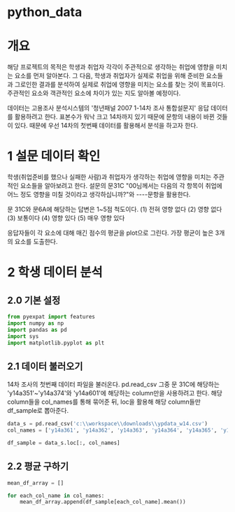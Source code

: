 # python_data
# 개요
해당 프로젝트의 목적은 학생과 취업자 각각이 주관적으로 생각하는 취업에 영향을 미치는 요소를 먼저 알아본다. 그 다음, 학생과 취업자가 실제로 취업을 위해 준비한 요소들과 그로인한 결과를 분석하여 실제로 취업에 영향을 미치는 요소를 찾는 것이 목표이다. 주관적인 요소와 객관적인 요소에 차이가 있는 지도 알아볼 예정이다. 

데이터는 고용조사 분석시스템의 '청년패널 2007 1-14차 조사 통합설문지' 응답 데이터를 활용하려고 한다. 표본수가 워낙 크고 14차까지 있기 때문에 문항의 내용이 바뀐 것들이 있다. 때문에 우선 14차의 첫번째 데이터를 활용해서 분석을 하고자 한다.

# 1 설문 데이터 확인
학생(취업준비를 했으나 실패한 사람)과 취업자가 생각하는 취업에 영향을 미치는 주관적인 요소들을 알아보려고 한다. 설문의 문31C "00님께서는 다음의 각 항목이 취업에 어느 정도 영향을 미칠 것이라고 생각하십니까?"와 ----문항을 활용한다. 

문 31C와 문6A에 해당하는 답변은 1~5점 척도이다.
(1) 전혀 영향 없다 (2) 영향 없다 (3) 보통이다 (4) 영향 있다 (5) 매우 영향 있다

응답자들이 각 요소에 대해 매긴 점수의 평균을 plot으로 그린다. 가장 평균이 높은 3개의 요소를 도출한다.

# 2 학생 데이터 분석
## 2.0 기본 설정
```python
from pyexpat import features
import numpy as np
import pandas as pd
import sys
import matplotlib.pyplot as plt
```
## 2.1 데이터 불러오기
14차 조사의 첫번째 데이터 파일을 불러온다. pd.read_csv
그중 문 31C에 해당하는 'y14a351'~'y14a374'와 'y14a601'에 해당하는 column만을 사용하려고 한다. 해당 column들을 col_names를 통해 묶어준 뒤, loc을 활용해 해당 column들만 df_sample로 뽑아준다.
```python
data_s = pd.read_csv('c:\\workspace\\downloads\\ypdata_w14.csv')
col_names = ['y14a361', 'y14a362', 'y14a363', 'y14a364', 'y14a365', 'y14a366', 'y14a367', 'y14a368', 'y14a369', 'y14a370', 'y14a371', 'y14a372', 'y14a373', 'y14a374', 'y14a601']

df_sample = data_s.loc[:, col_names]
```

## 2.2 평균 구하기
```python
mean_df_array = []

for each_col_name in col_names: 
    mean_df_array.append(df_sample[each_col_name].mean())
```

